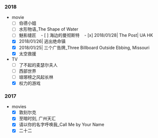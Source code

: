 ### 2018

- movie
    - [ ] 伯德小姐
    - [ ] 水形物语_The Shape of Water
    - [ ] 魅影缝匠
    - [ ] 海边的曼彻斯特
    - [x] 2018/01/28| The Post| UA HK
    - [x] 2018/01/26| 逃出绝命镇
    - [x] 2018/01/25| 三个广告牌_Three Billboard Outside Ebbing, Missouri
    - [x] 太空救援
- TV
    - [ ] 了不起的麦瑟尔夫人
    - [ ] 西部世界
    - [ ] 琅琊榜之风起长林
    - [x] 权力的游戏

### 2017

- movies
    - [x] 敦刻尔克
    - [x] 至暗时刻, 广州天汇
    - [x] 请以你的名字呼唤我_Call Me by Your Name
    - [x] 二十二

